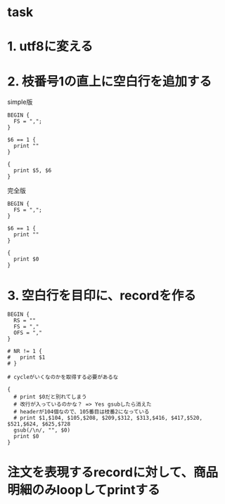 # task

# 1. utf8に変える

# 2. 枝番号1の直上に空白行を追加する

simple版

```
BEGIN {
  FS = ",";
}

$6 == 1 {
  print ""
}

{
  print $5, $6
}
```

完全版

```
BEGIN {
  FS = ",";
}

$6 == 1 {
  print ""
}

{
  print $0
}
```

# 3. 空白行を目印に、recordを作る

```
BEGIN {
  RS = ""
  FS = ","
  OFS = ","
}

# NR != 1 {
#   print $1
# }

# cycleがいくなのかを取得する必要があるな

{
  # print $0だと別れてしまう
  # 改行が入っているのかな？ => Yes gsubしたら消えた
  # headerが104個なので、105番目は枝番2になっている
  # print $1,$104, $105,$208, $209,$312, $313,$416, $417,$520, $521,$624, $625,$728
  gsub(/\n/, "", $0)
  print $0
}
```

# 注文を表現するrecordに対して、商品明細のみloopしてprintする
